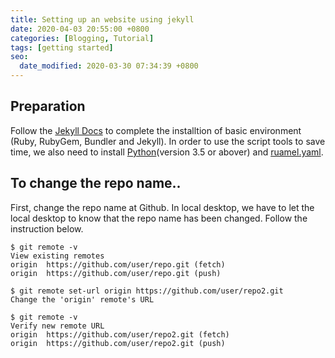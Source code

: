 ```yaml
---
title: Setting up an website using jekyll
date: 2020-04-03 20:55:00 +0800
categories: [Blogging, Tutorial]
tags: [getting started]
seo:
  date_modified: 2020-03-30 07:34:39 +0800
---
```


## Preparation

Follow the [Jekyll Docs](https://jekyllrb.com/docs/installation/) to complete the installtion of basic environment (Ruby, RubyGem, Bundler and Jekyll). In order to use the script tools to save time, we also need to install [Python](https://www.python.org/downloads/)(version 3.5 or abover) and [ruamel.yaml](https://pypi.org/project/ruamel.yaml/).

## To change the repo name..
First, change the repo name at Github. In local desktop, we have to let the local desktop to know that the repo name has been changed. Follow the instruction below.

```terminal
$ git remote -v
View existing remotes
origin  https://github.com/user/repo.git (fetch)
origin  https://github.com/user/repo.git (push)

$ git remote set-url origin https://github.com/user/repo2.git
Change the 'origin' remote's URL

$ git remote -v
Verify new remote URL
origin  https://github.com/user/repo2.git (fetch)
origin  https://github.com/user/repo2.git (push)
```
